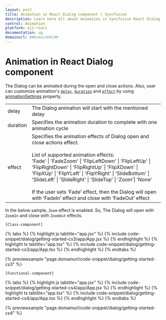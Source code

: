 ```yaml
---
layout: post
title: Animation in React Dialog component | Syncfusion
description: Learn here all about Animation in Syncfusion React Dialog component of Syncfusion Essential JS 2 and more.
control: Animation 
platform: ej2-react
documentation: ug
domainurl: ##DomainURL##
---
```


# Animation in React Dialog component

The Dialog can be animated during the open and close actions. Also, user can customize animation's [`delay`](https://ej2.syncfusion.com/react/documentation/api/dialog/animationSettings/#delay), [`duration`](https://ej2.syncfusion.com/react/documentation/api/dialog/animationSettings/#duration) and [`effect`](https://ej2.syncfusion.com/react/documentation/api/dialog/animationSettings/#effect) by using [animationSettings](https://ej2.syncfusion.com/react/documentation/api/dialog/#animationsettings) property.

<!-- markdownlint-disable MD033 -->
<table>
<tr>
<td>
delay</td><td>
The Dialog animation will start with the mentioned delay</td></tr>
<tr>
<td>
duration</td><td>
Specifies the animation duration to complete with one animation cycle</td></tr>
<tr>
<td>
effect</td><td>
Specifies the animation effects of Dialog open and close actions effect.
<br /><br />
List of supported animation effects:
<br />
'Fade' | 'FadeZoom' | 'FlipLeftDown' | 'FlipLeftUp' | 'FlipRightDown' | 'FlipRightUp' | 'FlipXDown' |
'FlipXUp' | 'FlipYLeft' | 'FlipYRight' | 'SlideBottom' | 'SlideLeft' | 'SlideRight' | 'SlideTop' |
'Zoom'| 'None'
<br /><br />
If the user sets ‘Fade’ effect, then the Dialog will open with ‘FadeIn’ effect and close with ‘FadeOut’ effect
</td></tr>
</table>

In the below sample, `Zoom` effect is enabled. So, The Dialog will open with `ZoomIn` and close with `ZoomOut` effects.

`[Class-component]`

{% tabs %}
{% highlight js tabtitle="app.jsx" %}
{% include code-snippet/dialog/getting-started-cs3/app/App.jsx %}
{% endhighlight %}
{% highlight ts tabtitle="app.tsx" %}
{% include code-snippet/dialog/getting-started-cs3/app/App.tsx %}
{% endhighlight %}
{% endtabs %}

 {% previewsample "page.domainurl/code-snippet/dialog/getting-started-cs3" %}

`[Functional-component]`

{% tabs %}
{% highlight js tabtitle="app.jsx" %}
{% include code-snippet/dialog/getting-started-cs4/app/App.jsx %}
{% endhighlight %}
{% highlight ts tabtitle="app.tsx" %}
{% include code-snippet/dialog/getting-started-cs4/app/App.tsx %}
{% endhighlight %}
{% endtabs %}

 {% previewsample "page.domainurl/code-snippet/dialog/getting-started-cs4" %}